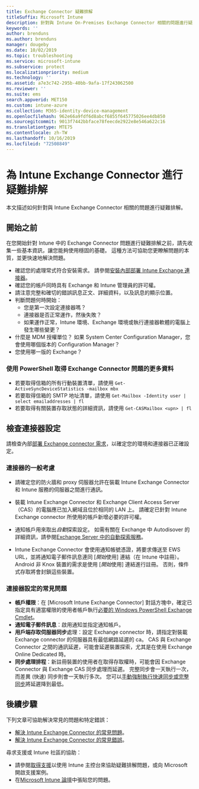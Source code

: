 ```yaml
---
title: Exchange Connector 疑難排解
titleSuffix: Microsoft Intune
description: 針對與 Intune On-Premises Exchange Connector 相關的問題進行疑難排解。
keywords: ''
author: brenduns
ms.author: brenduns
manager: dougeby
ms.date: 10/02/2019
ms.topic: troubleshooting
ms.service: microsoft-intune
ms.subservice: protect
ms.localizationpriority: medium
ms.technology: ''
ms.assetid: a7e3c742-295b-40bb-9afa-17f243062500
ms.reviewer: ''
ms.suite: ems
search.appverid: MET150
ms.custom: intune-azure
ms.collection: M365-identity-device-management
ms.openlocfilehash: 962e66a9fdf6d8abcf6855f645775026ee4db850
ms.sourcegitcommit: 9013f7442bbface78feecde2922e8e546a622c16
ms.translationtype: MTE75
ms.contentlocale: zh-TW
ms.lasthandoff: 10/16/2019
ms.locfileid: "72508849"
---
```

# <a name="troubleshoot-the-intune-exchange-connector"></a>為 Intune Exchange Connector 進行疑難排解

本文描述如何針對與 Intune Exchange Connector 相關的問題進行疑難排解。

## <a name="before-you-start"></a>開始之前

在您開始針對 Intune 中的 Exchange Connector 問題進行疑難排解之前，請先收集一些基本資訊，讓您能夠使用穩固的基礎。 這種方法可協助您更瞭解問題的本質，並更快速地解決問題。

- 確認您的處理常式符合安裝需求。 請參閱[安裝內部部署 Intune Exchange 連接器](exchange-connector-install.md)。
- 確認您的帳戶同時具有 Exchange 和 Intune 管理員的許可權。
- 請注意完整和確切的錯誤訊息正文、詳細資料，以及訊息的顯示位置。
- 判斷問題何時開始： 
  - 您是第一次設定連接器嗎？ 
  - 連接器是否正常運作，然後失敗？
  - 如果運作正常，Intune 環境、Exchange 環境或執行連接器軟體的電腦上發生哪些變更？
- 什麼是 MDM 授權單位？ 如果 System Center Configuration Manager，您會使用哪個版本的 Configuration Manager？
- 您使用哪一版的 Exchange？

### <a name="use-powershell-to-get-more-data-on-exchange-connector-issues"></a>使用 PowerShell 取得 Exchange Connector 問題的更多資料

- 若要取得信箱的所有行動裝置清單，請使用 `Get-ActiveSyncDeviceStatistics -mailbox mbx`
- 若要取得信箱的 SMTP 地址清單，請使用 `Get-Mailbox -Identity user | select emailaddresses | fl`
- 若要取得有關裝置存取狀態的詳細資訊，請使用 `Get-CASMailbox <upn> | fl`

## <a name="review-the-connector-configuration"></a>檢查連接器設定

請檢查內部[部署 Exchange connector 需求](exchange-connector-install.md#intune-exchange-connector-requirements)，以確定您的環境和連接器已正確設定。 

### <a name="general-considerations-for-the-connector"></a>連接器的一般考慮

- 請確定您的防火牆和 proxy 伺服器允許在裝載 Intune Exchange Connector 和 Intune 服務的伺服器之間進行通訊。

- 裝載 Intune Exchange Connector 和 Exchange Client Access Server （CAS）的電腦應已加入網域且位於相同的 LAN 上。 請確定已針對 Intune Exchange connector 所使用的帳戶新增必要的許可權。

- 通知帳戶用來取出*自動*探索設定。 如需有關在 Exchange 中 Autodisover 的詳細資訊，請參閱[Exchange Server 中的自動探索服務](https://docs.microsoft.com/exchange/architecture/client-access/autodiscover?view=exchserver-2016)。

- Intune Exchange Connector 會使用通知帳號憑證，將要求傳送至 EWS URL，並將通知電子郵件訊息連同 [*開始*使用] 連結（在 Intune 中註冊）。 Android 非 Knox 裝置的需求是使用 [*開始*使用] 連結進行註冊。 否則，條件式存取將會封鎖這些裝置。

### <a name="common-issues-for-connector-configurations"></a>連接器設定的常見問題

- **帳戶權限**：在 [Microsoft Intune Exchange Connector] 對話方塊中，確定已指定具有適當權限的使用者帳戶執行[必要的 Windows PowerShell Exchange Cmdlet](exchange-connector-install.md#exchange-cmdlet-requirements)。
- **通知電子郵件訊息**：啟用通知並指定通知帳戶。
- **用戶端存取伺服器同步**處理：設定 Exchange connector 時，請指定對裝載 Exchange connector 的伺服器具有最低網路延遲的 ca。 CAS 與 Exchange Connector 之間的通訊延遲，可能會延遲裝置探索，尤其是在使用 Exchange Online Dedicated 時。
- **同步處理排程**：新註冊裝置的使用者在取得存取權時，可能會因 Exchange Connector 與 Exchange CAS 同步處理而延遲。 完整同步會一天執行一次，而差異 (快速) 同步則會一天執行多次。 您可以[手動強制執行快速同步或完整同步](exchange-connector-install.md#manually-force-a-quick-sync-or-full-sync)將延遲降到最低。

## <a name="next-steps"></a>後續步驟
下列文章可協助解決常見的問題和特定錯誤：

- [解決 Intune Exchange Connector 的常見問題](troubleshoot-exchange-connector-common-problems.md)。
- [解決 Intune Exchange Connector 的常見錯誤](troubleshoot-exchange-connector-common-errors.md)。

尋求支援或 Intune 社區的協助：

- 請參閱[取得支援](../fundamentals/get-support.md)以使用 Intune 主控台來協助疑難排解問題，或向 Microsoft 開啟支援案例。 
- 在[Microsoft Intune 論壇](https://social.technet.microsoft.com/Forums/en-US/home?forum=microsoftintuneprod)中張貼您的問題。  
